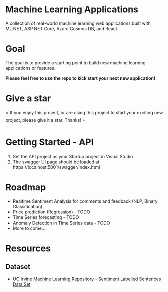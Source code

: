 # Machine Learning Applications
A collection of real-world machine learning web applications built with ML.NET, ASP.NET Core, Azure Cosmos DB, and React. 

# Goal
The goal is to provide a starting point to build new machine learning applications or features. 

**Please feel free to use the repo to kick start your next new application!**

# Give a star
:star: If you enjoy this project, or are using this project to start your exciting new project, please give it a star. Thanks! :star: 

# Getting Started - API
1. Set the API project as your Startup project in Visual Studio
1. The swagger UI page should be loaded at: https://localhost:5001/swagger/index.html

# Roadmap
* Realtime Sentiment Analysis for comments and feedback (NLP, Binary Classification)
* Price prediction (Regression) - TODO
* Time Series forecasting - TODO
* Anomaly Detection in Time Series data - TODO
* More to come....

# Resources
## Dataset
* [UC Irvine Machine Learning Repository - Sentiment Labelled Sentences Data Set](https://archive.ics.uci.edu/ml/datasets/Sentiment+Labelled+Sentences)

